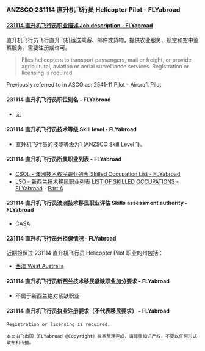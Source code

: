 ### ANZSCO 231114 直升机飞行员 Helicopter Pilot - FLYabroad ###

####  [231114 直升机飞行员职业描述 Job description - FLYabroad](http://www.flyabroadvisa.com/anzsco/2311.html#231114)

直升机飞行员飞行直升飞机运送乘客、邮件或货物，提供农业服务、航空和空中监察服务。需要注册或许可。 

> Flies helicopters to transport passengers, mail or freight, or provide agricultural, aviation or aerial surveillance services. Registration or licensing is required.

Previously referred to in ASCO as:
2541-11 Pilot - Aircraft Pilot

#### 231114 直升机飞行员职位别名 - FLYabroad
 
- 无

#### 231114 直升机飞行员技术等级 Skill level - FLYabroad

- 直升机飞行员的技能等级为1 [(ANZSCO Skill Level 1)](http://www.flyabroadvisa.com/anzsco/)。

#### 231114 直升机飞行员所属职业列表 - FLYabroad

- [CSOL - 澳洲技术移民职业列表 Skilled Occupation List - FLYabroad](http://www.flyabroadvisa.com/sol/)
- [LSO - 新西兰技术移民职业列表 LIST OF SKILLED OCCUPATIONS - FLYabroad](http://nz.flyabroadvisa.com/lso/) - [Part A](parta)

#### 231114 直升机飞行员澳洲技术移民职业评估 Skills assessment authority - FLYabroad

- CASA

#### 231114 直升机飞行员州担保情况 - FLYabroad

近期担保过 231114 直升机飞行员 Helicopter Pilot 职业的州包括：

- [西澳 West Australia](http://www.flyabroadvisa.com/zdb/wa.html)

#### 231114 直升机飞行员新西兰技术移民紧缺职业加分要求 - FLYabroad

- 不属于新西兰绝对紧缺职业

#### 231114 直升机飞行员执业注册要求（不代表移民要求） - FLYabroad

    Registration or licensing is required.

`本文由飞出国（FLYabroad @Copyright）独家整理完成，请尊重知识产权，不要以任何形式散布和传播。`